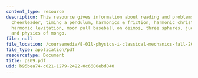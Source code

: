 ```yaml
---
content_type: resource
description: This resource gives information about reading and problems on harmonic
  cheerleader, timing a pendulum, harmonics & friction, harmonic christmas carol,
  harmonic levitation, moon pull baseball on deimos, three spheres, judging an approximation
  and physics of mongo.
file: null
file_location: /coursemedia/8-01l-physics-i-classical-mechanics-fall-2005/b95bea74c021127924220c6680ebd840_ps09.pdf
file_type: application/pdf
resourcetype: Document
title: ps09.pdf
uid: b95bea74-c021-1279-2422-0c6680ebd840
---
```

